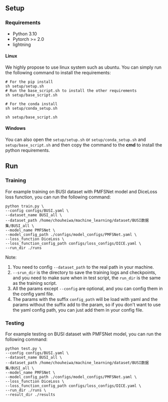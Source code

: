## Setup

### Requirements
- Python 3.10
- Pytorch >= 2.0
- lightning


#### Linux
We highly propose to use linux system such as ubuntu. You can simply run the following command to install the requirements:
```shell
# For the pip install
sh setup/setup.sh 
# Run the base_script.sh to install the other requirements
sh setup/base_script.sh
``` 
```shell
# For the conda install
sh setup/conda_setup.sh

sh setup/base_script.sh
```
#### Windows
You can also open the `setup/setup.sh` or `setup/conda_setup.sh` and `setup/base_script.sh` and then copy the command to the **cmd** to install the python requirements.


## Run
### Training 
For example training on BUSI dataset with PMFSNet model and DiceLoss loss function, you can run the following command:
```shell
python train.py \
--config configs/BUSI.yaml \
--dataset_name BUSI_all \
--dataset_path /home/chouheiwa/machine_learning/dataset/BUSI数据集/BUSI_all \
--model_name PMFSNet \
--model_config_path ./configs/model_configs/PMFSNet.yaml \
--loss_function DiceLoss \
--loss_function_config_path configs/loss_configs/DICE.yaml \
--run_dir ./runs
```
Note: 
1. You need to config `--dataset_path` to the real path in your machine.
2. `--srun_dir` is the directory to save the training logs and checkpoints, and you need to make sure when in test script, the `run_dir` is the same as the training script.
3. All the params except `--config` are optional, and you can config them in the config yaml file.
4. The params with the suffix `config_path` will be load with yaml and the params without the suffix add to the param, so if you don't want to use the yaml config path, you can just add them in your config file.

### Testing
For example testing on BUSI dataset with PMFSNet model, you can run the following command:
```shell
python test.py \
--config configs/BUSI.yaml \
--dataset_name BUSI_all \
--dataset_path /home/chouheiwa/machine_learning/dataset/BUSI数据集/BUSI_all \
--model_name PMFSNet \
--model_config_path ./configs/model_configs/PMFSNet.yaml \
--loss_function DiceLoss \
--loss_function_config_path configs/loss_configs/DICE.yaml \
--run_dir ./runs \
--result_dir ./results
```